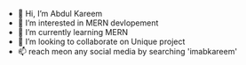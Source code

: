 - 👋 Hi, I’m Abdul Kareem
- 👀 I’m interested in MERN devlopement
- 🌱 I’m currently learning MERN
- 💞️ I’m looking to collaborate on Unique project
- 📫 reach meon any social media by searching 'imabkareem'



